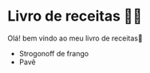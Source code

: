 # Livro de receitas :man_cook:

Olá! bem vindo ao meu livro de receitas:wave:

- Strogonoff de frango
- Pavê